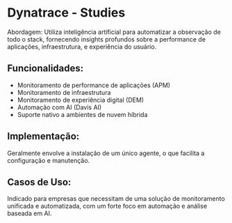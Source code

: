 # Dynatrace - Studies
Abordagem: Utiliza inteligência artificial para automatizar a observação de todo o stack, fornecendo insights profundos sobre a performance de aplicações, infraestrutura, e experiência do usuário.

## Funcionalidades:
- Monitoramento de performance de aplicações (APM)
- Monitoramento de infraestrutura
- Monitoramento de experiência digital (DEM)
- Automação com AI (Davis AI)
- Suporte nativo a ambientes de nuvem híbrida

## Implementação: 
Geralmente envolve a instalação de um único agente, o que facilita a configuração e manutenção.

## Casos de Uso: 
Indicado para empresas que necessitam de uma solução de monitoramento unificada e automatizada, com um forte foco em automação e análise baseada em AI.

